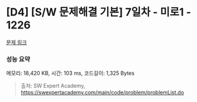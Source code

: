 # [D4] [S/W 문제해결 기본] 7일차 - 미로1 - 1226 

[문제 링크](https://swexpertacademy.com/main/code/problem/problemDetail.do?contestProbId=AV14vXUqAGMCFAYD) 

### 성능 요약

메모리: 18,420 KB, 시간: 103 ms, 코드길이: 1,325 Bytes



> 출처: SW Expert Academy, https://swexpertacademy.com/main/code/problem/problemList.do